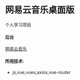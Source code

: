 # 网易云音乐桌面版
个人学习项目

#### 后台
[网易云音乐](https://github.com/Binaryify/NeteaseCloudMusicApi)

#### 所用技术:
* js,vue,vuex,axios,vue-router